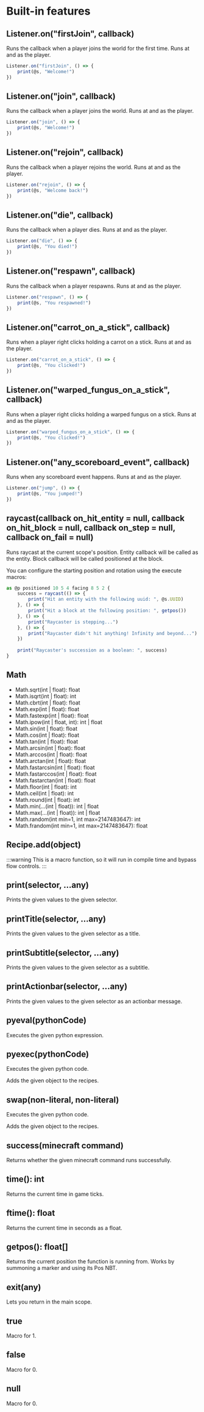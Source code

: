 # Built-in features

## Listener.on("firstJoin", callback)

Runs the callback when a player joins the world for the first time. Runs at and as the player.

```js
Listener.on("firstJoin", () => {
    print(@s, "Welcome!")
})
```

## Listener.on("join", callback)

Runs the callback when a player joins the world. Runs at and as the player.

```js
Listener.on("join", () => {
    print(@s, "Welcome!")
})
```

## Listener.on("rejoin", callback)

Runs the callback when a player rejoins the world. Runs at and as the player.

```js
Listener.on("rejoin", () => {
    print(@s, "Welcome back!")
})
```

## Listener.on("die", callback)

Runs the callback when a player dies. Runs at and as the player.

```js
Listener.on("die", () => {
    print(@s, "You died!")
})
```

## Listener.on("respawn", callback)

Runs the callback when a player respawns. Runs at and as the player.

```js
Listener.on("respawn", () => {
    print(@s, "You respawned!")
})
```

## Listener.on("carrot_on_a_stick", callback)

Runs when a player right clicks holding a carrot on a stick. Runs at and as the player.

```js
Listener.on("carrot_on_a_stick", () => {
    print(@s, "You clicked!")
})
```

## Listener.on("warped_fungus_on_a_stick", callback)

Runs when a player right clicks holding a warped fungus on a stick. Runs at and as the player.

```js
Listener.on("warped_fungus_on_a_stick", () => {
    print(@s, "You clicked!")
})
```

## Listener.on("any_scoreboard_event", callback)

Runs when any scoreboard event happens. Runs at and as the player.

```js
Listener.on("jump", () => {
    print(@s, "You jumped!")
})
```

## raycast(callback on_hit_entity = null, callback on_hit_block = null, callback on_step = null, callback on_fail = null)

Runs raycast at the current scope's position. Entity callback will be called as the entity. Block callback will be
called positioned at the block.

You can configure the starting position and rotation using the execute macros:

```js
as @p positioned 10 5 4 facing 8 5 2 {
    success = raycast(() => {
        print("Hit an entity with the following uuid: ", @s.UUID)
    }, () => {
        print("Hit a block at the following position: ", getpos())
    }, () => {
        print("Raycaster is stepping...")
    }, () => {
        print("Raycaster didn't hit anything! Infinity and beyond...")
    })
    
    print("Raycaster's succession as a boolean: ", success)
}
```

## Math

- Math.sqrt(int | float): float
- Math.isqrt(int | float): int
- Math.cbrt(int | float): float
- Math.exp(int | float): float
- Math.fastexp(int | float): float
- Math.ipow(int | float, int): int | float
- Math.sin(int | float): float
- Math.cos(int | float): float
- Math.tan(int | float): float
- Math.arcsin(int | float): float
- Math.arccos(int | float): float
- Math.arctan(int | float): float
- Math.fastarcsin(int | float): float
- Math.fastarccos(int | float): float
- Math.fastarctan(int | float): float
- Math.floor(int | float): int
- Math.ceil(int | float): int
- Math.round(int | float): int
- Math.min(...(int | float)): int | float
- Math.max(...(int | float)): int | float
- Math.random(int min=1, int max=2147483647): int
- Math.frandom(int min=1, int max=2147483647): float

## Recipe.add(object)

:::warning
This is a macro function, so it will run in compile time and bypass flow controls.
:::

## print(selector, ...any)

Prints the given values to the given selector.

## printTitle(selector, ...any)

Prints the given values to the given selector as a title.

## printSubtitle(selector, ...any)

Prints the given values to the given selector as a subtitle.

## printActionbar(selector, ...any)

Prints the given values to the given selector as an actionbar message.

## pyeval(pythonCode)

Executes the given python expression.

## pyexec(pythonCode)

Executes the given python code.

Adds the given object to the recipes.

## swap(non-literal, non-literal)

Executes the given python code.

Adds the given object to the recipes.

## success(minecraft command)

Returns whether the given minecraft command runs successfully.

## time(): int

Returns the current time in game ticks.

## ftime(): float

Returns the current time in seconds as a float.

## getpos(): float[]

Returns the current position the function is running from. Works by summoning a marker and using its Pos NBT.

## exit(any)

Lets you return in the main scope.

## true

Macro for 1.

## false

Macro for 0.

## null

Macro for 0.
